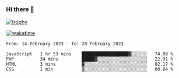 ### Hi there 👋

[![trophy](https://github-profile-trophy.vercel.app/?username=cxnky&theme=dracula)](https://github.com/ryo-ma/github-profile-trophy)

[![wakatime](https://wakatime.com/badge/user/1c39c599-5497-41b9-a5be-2c4676e7fd23.svg)](https://wakatime.com/@1c39c599-5497-41b9-a5be-2c4676e7fd23)
<!--START_SECTION:waka-->

```text
From: 14 February 2023 - To: 20 February 2023

JavaScript   1 hr 53 mins    ██████████████████▓░░░░░░   74.08 %
PHP          34 mins         █████▓░░░░░░░░░░░░░░░░░░░   22.91 %
HTML         3 mins          ▓░░░░░░░░░░░░░░░░░░░░░░░░   02.17 %
CSS          1 min           ▒░░░░░░░░░░░░░░░░░░░░░░░░   00.84 %
```

<!--END_SECTION:waka-->
